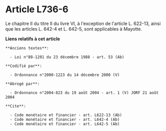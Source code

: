 # Article L736-6

Le chapitre II du titre II du livre VI, à l'exception de l'article L. 622-13, ainsi que les articles L. 642-4 et L. 642-5,
sont applicables à Mayotte.

**Liens relatifs à cet article**

	**Anciens textes**:

	  - Loi n°88-1201 du 23 décembre 1988 - art. 53 (Ab)

	**Codifié par**:

	  - Ordonnance n°2000-1223 du 14 décembre 2000 (V)

	**Abrogé par**:

	  - Ordonnance n°2004-823 du 19 août 2004 - art. 1 (V) JORF 21 août 2004

	**Cite**:

	  - Code monétaire et financier - art. L622-13 (Ab)
	  - Code monétaire et financier - art. L642-4 (Ab)
	  - Code monétaire et financier - art. L642-5 (Ab)
